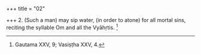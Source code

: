 +++
title = "02"

+++
2. (Such a man) may sip water, (in order to atone) for all mortal sins, reciting the syllable Om and all the Vyāhṛtis. [^2] 


[^2]:  Gautama XXV, 9; Vasiṣṭha XXV, 4.
